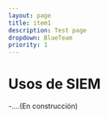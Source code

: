 ```yaml
---
layout: page
title: item1
description: Test page
dropdown: BlueTeam
priority: 1
---
```


# Usos de SIEM
-....(En construcción)
